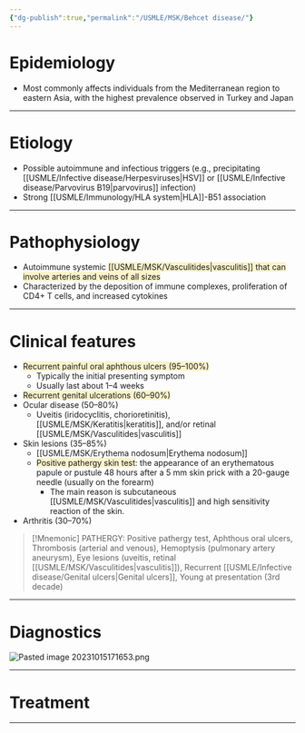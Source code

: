```yaml
---
{"dg-publish":true,"permalink":"/USMLE/MSK/Behcet disease/"}
---
```


# Epidemiology
- Most commonly affects individuals from the Mediterranean region to eastern Asia, with the highest prevalence observed in Turkey and Japan

---
# Etiology
- Possible autoimmune and infectious triggers (e.g., precipitating [[USMLE/Infective disease/Herpesviruses\|HSV]] or [[USMLE/Infective disease/Parvovirus B19\|parvovirus]] infection)
- Strong [[USMLE/Immunology/HLA system\|HLA]]-B51 association

---
# Pathophysiology
- Autoimmune systemic <span style="background:rgba(240, 200, 0, 0.2)">[[USMLE/MSK/Vasculitides\|vasculitis]] that can involve arteries and veins of all sizes</span>
- Characterized by the deposition of immune complexes, proliferation of CD4+ T cells, and increased cytokines

---
# Clinical features
- <span style="background:rgba(240, 200, 0, 0.2)">Recurrent painful oral aphthous ulcers (95–100%)</span>
	- Typically the initial presenting symptom
	- Usually last about 1–4 weeks
- <span style="background:rgba(240, 200, 0, 0.2)">Recurrent genital ulcerations (60–90%)</span>
- Ocular disease (50–80%) 
	- Uveitis (iridocyclitis, chorioretinitis), [[USMLE/MSK/Keratitis\|keratitis]], and/or retinal [[USMLE/MSK/Vasculitides\|vasculitis]]
- Skin lesions (35–85%)
	- [[USMLE/MSK/Erythema nodosum\|Erythema nodosum]]
	- <span style="background:rgba(240, 200, 0, 0.2)">Positive pathergy skin test</span>: the appearance of an erythematous papule or pustule 48 hours after a 5 mm skin prick with a 20-gauge needle (usually on the forearm)
		- The main reason is subcutaneous [[USMLE/MSK/Vasculitides\|vasculitis]] and high sensitivity reaction of the skin.
- Arthritis (30–70%)

>[!Mnemonic] 
>PATHERGY: Positive pathergy test, Aphthous oral ulcers, Thrombosis (arterial and venous), Hemoptysis (pulmonary artery aneurysm), Eye lesions (uveitis, retinal [[USMLE/MSK/Vasculitides\|vasculitis]]), Recurrent [[USMLE/Infective disease/Genital ulcers\|Genital ulcers]], Young at presentation (3rd decade)


---
# Diagnostics
![Pasted image 20231015171653.png](/img/user/appendix/Pasted%20image%2020231015171653.png)

---
# Treatment


---
